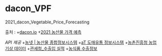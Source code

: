 # dacon_VPF
2021_dacon_Vegetable_Price_Forecasting


출처 :
+[dacon.io](https://dacon.io)
+[2021 농산물 가격 예측](https://dacon.io/competitions/official/235801/data)

_API 제공_
+[농넷 | 농산물 종합정보시스템](https://www.nongnet.or.kr/index.do)
+[aT 도매유통 정보시스템](https://at.agromarket.kr/openApi/apiInfoDtl.do?apiSeq=1)
+[농촌진흥청 농업기상 데이터](https://www.data.go.kr/data/15078057/openapi.do)
+[관세청_수출입 실적](https://www.data.go.kr/data/3046122/openapi.do)
+[농식품 수출정보](https://www.kati.net/statistics/monthlyPerformanceByProduct.do)